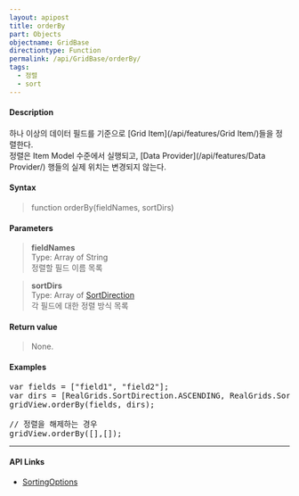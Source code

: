 ```yaml
---
layout: apipost
title: orderBy
part: Objects
objectname: GridBase
directiontype: Function
permalink: /api/GridBase/orderBy/
tags:
  - 정렬
  - sort
---
```



#### Description

 하나 이상의 데이터 필드를 기준으로 [Grid Item](/api/features/Grid Item/)들을 정렬한다.  
 정렬은 Item Model 수준에서 실행되고, [Data Provider](/api/features/Data Provider/) 행들의 실제 위치는 변경되지 않는다.  

#### Syntax

> function orderBy(fieldNames, sortDirs)

#### Parameters

> **fieldNames**  
> Type: Array of String  
> 정렬할 필드 이름 목록  

> **sortDirs**  
> Type: Array of [SortDirection](/api/types/SortDirection/)      
> 각 필드에 대한 정렬 방식 목록     

#### Return value

> None.

#### Examples 

<pre class="prettyprint">
var fields = ["field1", "field2"];
var dirs = [RealGrids.SortDirection.ASCENDING, RealGrids.SortDirection.DESCENDING];
gridView.orderBy(fields, dirs);

// 정렬을 해제하는 경우
gridView.orderBy([],[]);
</pre>

---

#### API Links

* [SortingOptions](/api/types/SortingOptions)